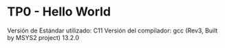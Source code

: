 # TP0 - Hello World

Versión de Estándar utilizado: C11
Versión del compilador: gcc (Rev3, Built by MSYS2 project) 13.2.0
